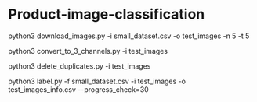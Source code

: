 # Product-image-classification

python3 download_images.py -i small_dataset.csv -o test_images -n 5 -t 5

python3 convert_to_3_channels.py -i test_images

python3 delete_duplicates.py -i test_images

python3 label.py -f small_dataset.csv -i test_images -o test_images_info.csv --progress_check=30
